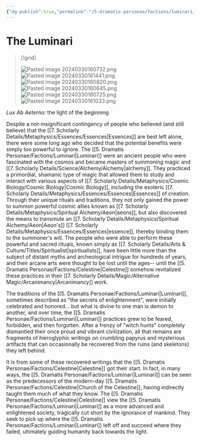 ```yaml
---
{"dg-publish":true,"permalink":"/5-dramatis-personae/factions/luminari/","noteIcon":""}
---
```


# The Luminari

>[!grid]
>
>![Pasted image 20240330160732.png](/img/user/x.%20Assets/Attachments/Pasted%20image%2020240330160732.png)
>![Pasted image 20240330161441.png](/img/user/x.%20Assets/Attachments/Pasted%20image%2020240330161441.png)
>![Pasted image 20240330160820.png](/img/user/x.%20Assets/Attachments/Pasted%20image%2020240330160820.png)
>![Pasted image 20240330160645.png](/img/user/x.%20Assets/Attachments/Pasted%20image%2020240330160645.png)
>![Pasted image 20240330160725.png](/img/user/x.%20Assets/Attachments/Pasted%20image%2020240330160725.png)
>![Pasted image 20240330161033.png](/img/user/x.%20Assets/Attachments/Pasted%20image%2020240330161033.png)

*Lux Ab Aeterno*: the light of the beginning 

Despite a not-insignificant contingency of people who believed (and still believe) that the [[7. Scholarly Details/Metaphysics/Essences/Essences\|Essences]] are best left alone, there were some long ago who decided that the potential benefits were simply too powerful to ignore. The [[5. Dramatis Personae/Factions/Luminari\|Luminari]] were an ancient people who were fascinated with the cosmos and became masters of summoning magic and [[7. Scholarly Details/Science/Alchemy/Alchemy\|alchemy]]. They practiced a primordial, shamanic type of magic that allowed them to study and interact with various aspects of [[7. Scholarly Details/Metaphysics/Cosmic Biology/Cosmic Biology\|Cosmic Biology]], including the esoteric [[7. Scholarly Details/Metaphysics/Essences/Essences\|Essences]] of creation. Through their unique rituals and traditions, they not only gained the power to summon powerful cosmic allies known as [[7. Scholarly Details/Metaphysics/Spiritual Alchemy/Aeon\|aeons]], but also discovered the means to transmute an [[7. Scholarly Details/Metaphysics/Spiritual Alchemy/Aeon\|Aeon's]] [[7. Scholarly Details/Metaphysics/Essences/Essences\|essence]], thereby binding them to the summoner's will. The people who were able to perform these powerful and sacred rituals, known simply as [[7. Scholarly Details/Arts & Culture/Titles/Spiritualist\|spiritualists]], have been little more than the subject of distant myths and archeological intrigue for hundreds of years, and their arcane arts were thought to be lost until the ages-- until the [[5. Dramatis Personae/Factions/Celestine\|Celestine]] somehow revitalized these practices in their [[7. Scholarly Details/Magic/Alternative Magic/Arcanimancy\|Arcanimancy]] work. 

The traditions of the [[5. Dramatis Personae/Factions/Luminari\|Luminari]], sometimes described as "the secrets of enlightenment", were initially celebrated and honored... but what is divine to one man is demon to another, and over time, the [[5. Dramatis Personae/Factions/Luminari\|Luminari]] practices grew to be feared, forbidden, and then forgotten. After a frenzy of "witch hunts"  completely dismantled their once proud and vibrant civilization, all that remains are fragments of hieroglyphic writings on crumbling papyrus and mysterious artifacts that can occasionally be recovered from the ruins (and skeletons) they left behind. 

It is from some of these recovered writings that the [[5. Dramatis Personae/Factions/Celestine\|Celestine]] got their start. In fact, in many ways, the [[5. Dramatis Personae/Factions/Luminari\|Luminari]] can be seen as the predecessors of the modern-day [[5. Dramatis Personae/Factions/Celestine\|Church of the Celestine]], having indirectly taught them much of what they know. The [[5. Dramatis Personae/Factions/Celestine\|Celestine]] view the [[5. Dramatis Personae/Factions/Luminari\|Luminari]] as a more advanced and enlightened society, tragically cut short by the ignorance of mankind. They seek to pick up where the [[5. Dramatis Personae/Factions/Luminari\|Luminari]] left off and succeed where they failed, ultimately guiding humanity back towards the light. 








